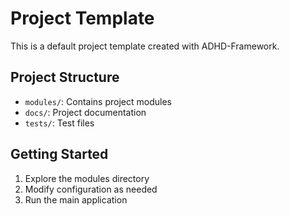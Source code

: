 # Project Template

This is a default project template created with ADHD-Framework.

## Project Structure

- `modules/`: Contains project modules
- `docs/`: Project documentation
- `tests/`: Test files

## Getting Started

1. Explore the modules directory
2. Modify configuration as needed
3. Run the main application
